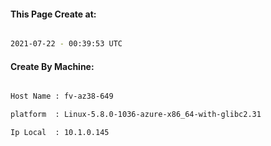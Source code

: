 
   
#### This Page Create at:

```bash

2021-07-22 - 00:39:53 UTC

```

#### Create By Machine:

```bash

Host Name : fv-az38-649

platform  : Linux-5.8.0-1036-azure-x86_64-with-glibc2.31

Ip Local  : 10.1.0.145

```

